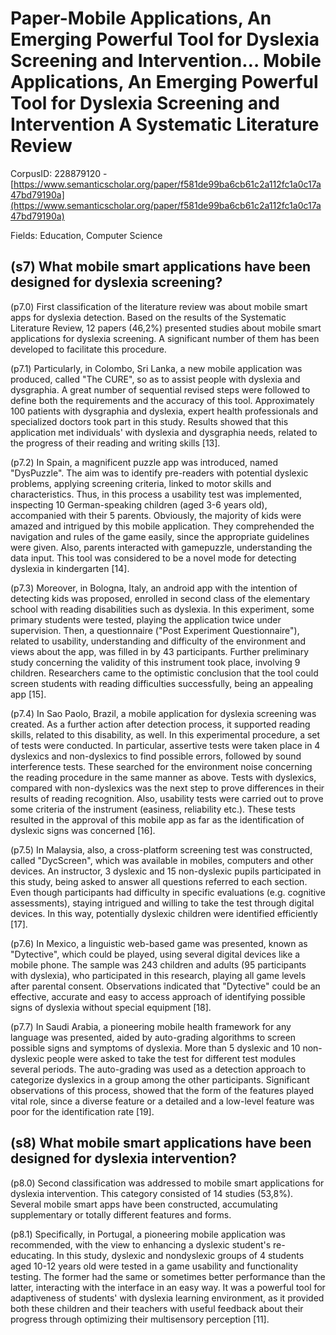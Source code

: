 # Paper-Mobile Applications, An Emerging Powerful Tool for Dyslexia Screening and Intervention… Mobile Applications, An Emerging Powerful Tool for Dyslexia Screening and Intervention A Systematic Literature Review

CorpusID: 228879120 - [https://www.semanticscholar.org/paper/f581de99ba6cb61c2a112fc1a0c17a47bd79190a](https://www.semanticscholar.org/paper/f581de99ba6cb61c2a112fc1a0c17a47bd79190a)

Fields: Education, Computer Science

## (s7) What mobile smart applications have been designed for dyslexia screening?
(p7.0) First classification of the literature review was about mobile smart apps for dyslexia detection. Based on the results of the Systematic Literature Review, 12 papers (46,2%) presented studies about mobile smart applications for dyslexia screening. A significant number of them has been developed to facilitate this procedure.

(p7.1) Particularly, in Colombo, Sri Lanka, a new mobile application was produced, called "The CURE", so as to assist people with dyslexia and dysgraphia. A great number of sequential revised steps were followed to define both the requirements and the accuracy of this tool. Approximately 100 patients with dysgraphia and dyslexia, expert health professionals and specialized doctors took part in this study. Results showed that this application met individuals' with dyslexia and dysgraphia needs, related to the progress of their reading and writing skills [13].

(p7.2) In Spain, a magnificent puzzle app was introduced, named "DysPuzzle". The aim was to identify pre-readers with potential dyslexic problems, applying screening criteria, linked to motor skills and characteristics. Thus, in this process a usability test was implemented, inspecting 10 German-speaking children (aged 3-6 years old), accompanied with their 5 parents. Obviously, the majority of kids were amazed and intrigued by this mobile application. They comprehended the navigation and rules of the game easily, since the appropriate guidelines were given. Also, parents interacted with gamepuzzle, understanding the data input. This tool was considered to be a novel mode for detecting dyslexia in kindergarten [14].

(p7.3) Moreover, in Bologna, Italy, an android app with the intention of detecting kids was proposed, enrolled in second class of the elementary school with reading disabilities such as dyslexia. In this experiment, some primary students were tested, playing the application twice under supervision. Then, a questionnaire ("Post Experiment Questionnaire"), related to usability, understanding and difficulty of the environment and views about the app, was filled in by 43 participants. Further preliminary study concerning the validity of this instrument took place, involving 9 children. Researchers came to the optimistic conclusion that the tool could screen students with reading difficulties successfully, being an appealing app [15].

(p7.4) In Sao Paolo, Brazil, a mobile application for dyslexia screening was created. As a further action after detection process, it supported reading skills, related to this disability, as well. In this experimental procedure, a set of tests were conducted. In particular, assertive tests were taken place in 4 dyslexics and non-dyslexics to find possible errors, followed by sound interference tests. These searched for the environment noise concerning the reading procedure in the same manner as above. Tests with dyslexics, compared with non-dyslexics was the next step to prove differences in their results of reading recognition. Also, usability tests were carried out to prove some criteria of the instrument (easiness, reliability etc.). These tests resulted in the approval of this mobile app as far as the identification of dyslexic signs was concerned [16].

(p7.5) In Malaysia, also, a cross-platform screening test was constructed, called "DycScreen", which was available in mobiles, computers and other devices. An instructor, 3 dyslexic and 15 non-dyslexic pupils participated in this study, being asked to answer all questions referred to each section. Even though participants had difficulty in specific evaluations (e.g. cognitive assessments), staying intrigued and willing to take the test through digital devices. In this way, potentially dyslexic children were identified efficiently [17].

(p7.6) In Mexico, a linguistic web-based game was presented, known as "Dytective", which could be played, using several digital devices like a mobile phone. The sample was 243 children and adults (95 participants with dyslexia), who participated in this research, playing all game levels after parental consent. Observations indicated that "Dytective" could be an effective, accurate and easy to access approach of identifying possible signs of dyslexia without special equipment [18].

(p7.7) In Saudi Arabia, a pioneering mobile health framework for any language was presented, aided by auto-grading algorithms to screen possible signs and symptoms of dyslexia. More than 5 dyslexic and 10 non-dyslexic people were asked to take the test for different test modules several periods. The auto-grading was used as a detection approach to categorize dyslexics in a group among the other participants. Significant observations of this process, showed that the form of the features played vital role, since a diverse feature or a detailed and a low-level feature was poor for the identification rate [19].
## (s8) What mobile smart applications have been designed for dyslexia intervention?
(p8.0) Second classification was addressed to mobile smart applications for dyslexia intervention. This category consisted of 14 studies (53,8%). Several mobile smart apps have been constructed, accumulating supplementary or totally different features and forms.

(p8.1) Specifically, in Portugal, a pioneering mobile application was recommended, with the view to enhancing a dyslexic student's re-educating. In this study, dyslexic and nondyslexic groups of 4 students aged 10-12 years old were tested in a game usability and functionality testing. The former had the same or sometimes better performance than the latter, interacting with the interface in an easy way. It was a powerful tool for adaptiveness of students' with dyslexia learning environment, as it provided both these children and their teachers with useful feedback about their progress through optimizing their multisensory perception [11].
